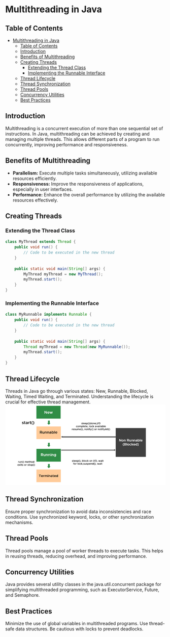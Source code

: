 # Multithreading in Java

## Table of Contents

- [Multithreading in Java](#multithreading-in-java)
  - [Table of Contents](#table-of-contents)
  - [Introduction](#introduction)
  - [Benefits of Multithreading](#benefits-of-multithreading)
  - [Creating Threads](#creating-threads)
    - [Extending the Thread Class](#extending-the-thread-class)
    - [Implementing the Runnable Interface](#implementing-the-runnable-interface)
  - [Thread Lifecycle](#thread-lifecycle)
  - [Thread Synchronization](#thread-synchronization)
  - [Thread Pools](#thread-pools)
  - [Concurrency Utilities](#concurrency-utilities)
  - [Best Practices](#best-practices)

## Introduction

Multithreading is a concurrent execution of more than one sequential set of instructions. In Java, multithreading can be achieved by creating and managing multiple threads. This allows different parts of a program to run concurrently, improving performance and responsiveness.

## Benefits of Multithreading

- **Parallelism:** Execute multiple tasks simultaneously, utilizing available resources efficiently.
- **Responsiveness:** Improve the responsiveness of applications, especially in user interfaces.
- **Performance:** Enhance the overall performance by utilizing the available resources effectively.

## Creating Threads

### Extending the Thread Class

```java
class MyThread extends Thread {
    public void run() {
        // Code to be executed in the new thread
    }

    public static void main(String[] args) {
        MyThread myThread = new MyThread();
        myThread.start();
    }
}
```

### Implementing the Runnable Interface

```java
class MyRunnable implements Runnable {
    public void run() {
        // Code to be executed in the new thread
    }

    public static void main(String[] args) {
        Thread myThread = new Thread(new MyRunnable());
        myThread.start();
    }
}
```

## Thread Lifecycle

Threads in Java go through various states: New, Runnable, Blocked, Waiting, Timed Waiting, and Terminated. Understanding the lifecycle is crucial for effective thread management.
![image](lifecycleofthread.jpg )

## Thread Synchronization

Ensure proper synchronization to avoid data inconsistencies and race conditions. Use synchronized keyword, locks, or other synchronization mechanisms.

## Thread Pools

Thread pools manage a pool of worker threads to execute tasks. This helps in reusing threads, reducing overhead, and improving performance.

## Concurrency Utilities

Java provides several utility classes in the java.util.concurrent package for simplifying multithreaded programming, such as ExecutorService, Future, and Semaphore.

## Best Practices

Minimize the use of global variables in multithreaded programs.
Use thread-safe data structures.
Be cautious with locks to prevent deadlocks.
